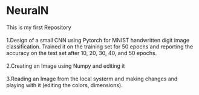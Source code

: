 # NeuralN
This is my first Repository <br> <br>
1.Design of a small CNN using Pytorch for MNIST handwritten digit image classification. Trained it on the training set for 50 epochs and reporting the accuracy on the test set after 10, 20, 30, 40, and 50 epochs.<br><br>
2.Creating an Image using Numpy and editing it <br><br>
3.Reading an Image from the local systerm and making changes and playing with it (editing the colors, dimensions).
